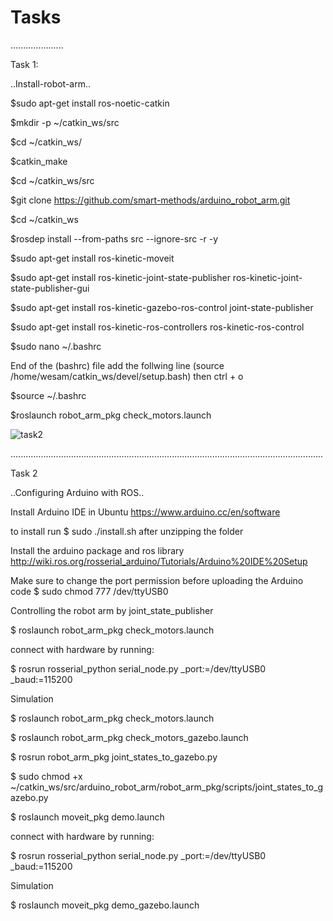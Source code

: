 # Tasks

.....................

Task 1:

..Install-robot-arm..

$sudo apt-get install ros-noetic-catkin

$mkdir -p ~/catkin_ws/src

$cd ~/catkin_ws/

$catkin_make

$cd ~/catkin_ws/src

$git clone https://github.com/smart-methods/arduino_robot_arm.git 

$cd ~/catkin_ws

$rosdep install --from-paths src --ignore-src -r -y

$sudo apt-get install ros-kinetic-moveit

$sudo apt-get install ros-kinetic-joint-state-publisher ros-kinetic-joint-state-publisher-gui

$sudo apt-get install ros-kinetic-gazebo-ros-control joint-state-publisher

$sudo apt-get install ros-kinetic-ros-controllers ros-kinetic-ros-control

$sudo nano ~/.bashrc

End of the (bashrc) file add the follwing line
(source /home/wesam/catkin_ws/devel/setup.bash)
then 
ctrl + o

$source ~/.bashrc

$roslaunch robot_arm_pkg check_motors.launch

![task2](task2.jpg)

............................................................................................................................

Task 2

..Configuring Arduino with ROS..

Install Arduino IDE in Ubuntu https://www.arduino.cc/en/software 

to install run $ sudo ./install.sh after unzipping the folder

Install the arduino package and ros library http://wiki.ros.org/rosserial_arduino/Tutorials/Arduino%20IDE%20Setup

Make sure to change the port permission before uploading the Arduino code $ sudo chmod 777 /dev/ttyUSB0

Controlling the robot arm by joint_state_publisher

$ roslaunch robot_arm_pkg check_motors.launch

connect with hardware by running:

$ rosrun rosserial_python serial_node.py _port:=/dev/ttyUSB0 _baud:=115200

Simulation

$ roslaunch robot_arm_pkg check_motors.launch

$ roslaunch robot_arm_pkg check_motors_gazebo.launch

$ rosrun robot_arm_pkg joint_states_to_gazebo.py

$ sudo chmod +x ~/catkin_ws/src/arduino_robot_arm/robot_arm_pkg/scripts/joint_states_to_gazebo.py

$ roslaunch moveit_pkg demo.launch

connect with hardware by running:

$ rosrun rosserial_python serial_node.py _port:=/dev/ttyUSB0 _baud:=115200

Simulation

$ roslaunch moveit_pkg demo_gazebo.launch








